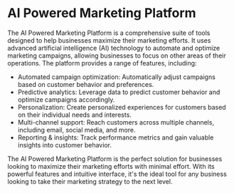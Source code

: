 # AI Powered Marketing Platform

The AI Powered Marketing Platform is a comprehensive suite of tools designed to help businesses maximize their marketing efforts. It uses advanced artificial intelligence (AI) technology to automate and optimize marketing campaigns, allowing businesses to focus on other areas of their operations. The platform provides a range of features, including:

-   Automated campaign optimization: Automatically adjust campaigns based on customer behavior and preferences.
-   Predictive analytics: Leverage data to predict customer behavior and optimize campaigns accordingly.
-   Personalization: Create personalized experiences for customers based on their individual needs and interests.
-   Multi-channel support: Reach customers across multiple channels, including email, social media, and more.
-   Reporting & insights: Track performance metrics and gain valuable insights into customer behavior.

The AI Powered Marketing Platform is the perfect solution for businesses looking to maximize their marketing efforts with minimal effort. With its powerful features and intuitive interface, it's the ideal tool for any business looking to take their marketing strategy to the next level.
